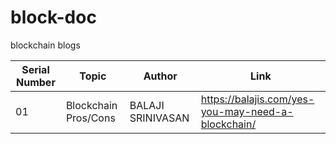 # block-doc
blockchain blogs


| Serial Number | Topic | Author | Link |
| --- |---| --- | --- |
| 01 | Blockchain Pros/Cons | BALAJI SRINIVASAN | https://balajis.com/yes-you-may-need-a-blockchain/ 
